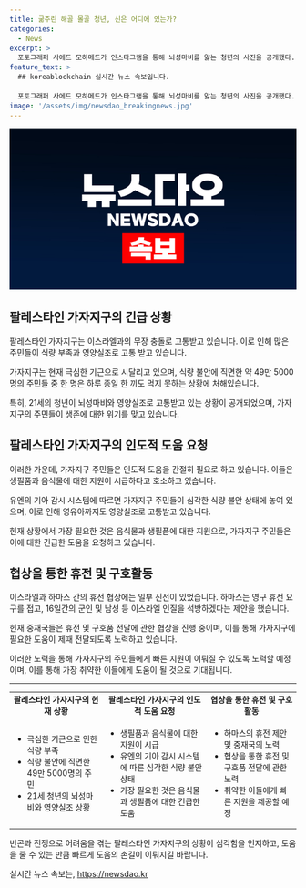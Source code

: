 ```yaml
---
title: 굶주린 해골 몰골 청년, 신은 어디에 있는가?
categories:
  - News
excerpt: >
  포토그래퍼 사에드 모하메드가 인스타그램을 통해 뇌성마비를 앓는 청년의 사진을 공개했다. 가자지구에서 기근으로 청년들이 영양실조로 고통받고 있다. 유엔 보고서에 따르면, 약 49만 5000명이 식량 불안에 직면하고 있지만 IPC는 기근을 선포하지는 않았다. 하마스와 이스라엘 사이의 휴전 협상에는 일부 진전이 있어 16일간의 군인 및 남성 인질 석방이 제안되고, 중재국은 휴전과 구호품 전달을 보장하고 있다. 미국과 이스라엘은 휴전을 위한 중요 돌파구를 찾을 것이라는 긍정적 전망이 나오고 있다.
feature_text: >
  ## koreablockchain 실시간 뉴스 속보입니다.

  포토그래퍼 사에드 모하메드가 인스타그램을 통해 뇌성마비를 앓는 청년의 사진을 공개했다. 가자지구에서 기근으로 청년들이 영양실조로 고통받고 있다. 유엔 보고서에 따르면, 약 49만 5000명이 식량 불안에 직면하고 있지만 IPC는 기근을 선포하지는 않았다. 하마스와 이스라엘 사이의 휴전 협상에는 일부 진전이 있어 16일간의 군인 및 남성 인질 석방이 제안되고, 중재국은 휴전과 구호품 전달을 보장하고 있다. 미국과 이스라엘은 휴전을 위한 중요 돌파구를 찾을 것이라는 긍정적 전망이 나오고 있다.
image: '/assets/img/newsdao_breakingnews.jpg'
---
```


<p><img src="/assets/img/newsdao_breakingnews.jpg" alt="koreablockchain 속보" /></p>

<h2 data-ke-size="size26">팔레스타인 가자지구의 긴급 상황</h2>

<p data-ke-size="size16">팔레스타인 가자지구는 이스라엘과의 무장 충돌로 고통받고 있습니다. 이로 인해 많은 주민들이 식량 부족과 영양실조로 고통 받고 있습니다.</p>

<p data-ke-size="size16">가자지구는 현재 극심한 기근으로 시달리고 있으며, 식량 불안에 직면한 약 49만 5000명의 주민들 중 한 명은 하루 종일 한 끼도 먹지 못하는 상황에 처해있습니다.</p>

<p data-ke-size="size16">특히, 21세의 청년이 뇌성마비와 영양실조로 고통받고 있는 상황이 공개되었으며, 가자지구의 주민들이 생존에 대한 위기를 맞고 있습니다.</p>

<h2 data-ke-size="size26">팔레스타인 가자지구의 인도적 도움 요청</h2>

<p data-ke-size="size16">이러한 가운데, 가자지구 주민들은 인도적 도움을 간절히 필요로 하고 있습니다. 이들은 생필품과 음식물에 대한 지원이 시급하다고 호소하고 있습니다.</p>

<p data-ke-size="size16">유엔의 기아 감시 시스템에 따르면 가자지구 주민들이 심각한 식량 불안 상태에 놓여 있으며, 이로 인해 영유아까지도 영양실조로 고통받고 있습니다.</p>

<p data-ke-size="size16">현재 상황에서 가장 필요한 것은 음식물과 생필품에 대한 지원으로, 가자지구 주민들은 이에 대한 긴급한 도움을 요청하고 있습니다.</p>

<h2 data-ke-size="size26">협상을 통한 휴전 및 구호활동</h2>

<p data-ke-size="size16">이스라엘과 하마스 간의 휴전 협상에는 일부 진전이 있었습니다. 하마스는 영구 휴전 요구를 접고, 16일간의 군인 및 남성 등 이스라엘 인질을 석방하겠다는 제안을 했습니다.</p>

<p data-ke-size="size16">현재 중재국들은 휴전 및 구호품 전달에 관한 협상을 진행 중이며, 이를 통해 가자지구에 필요한 도움이 제때 전달되도록 노력하고 있습니다.</p>

<p data-ke-size="size16">이러한 노력을 통해 가자지구의 주민들에게 빠른 지원이 이뤄질 수 있도록 노력할 예정이며, 이를 통해 가장 취약한 이들에게 도움이 될 것으로 기대됩니다.</p>

<hr>

<table>
    <tbody>
        <tr>
            <td style="text-align: center; height: 17px;"><b>팔레스타인 가자지구의 현재 상황</b></td>
            <td style="text-align: center; height: 17px;"><b>팔레스타인 가자지구의 인도적 도움 요청</b></td>
            <td style="text-align: center; height: 17px;"><b>협상을 통한 휴전 및 구호활동</b></td>
        </tr>
        <tr>
            <td>
                <ul>
                    <li>극심한 기근으로 인한 식량 부족</li>
                    <li>식량 불안에 직면한 49만 5000명의 주민</li>
                    <li>21세 청년의 뇌성마비와 영양실조 상황</li>
                </ul>
            </td>
            <td>
                <ul>
                    <li>생필품과 음식물에 대한 지원이 시급</li>
                    <li>유엔의 기아 감시 시스템에 따른 심각한 식량 불안 상태</li>
                    <li>가장 필요한 것은 음식물과 생필품에 대한 긴급한 도움</li>
                </ul>
            </td>
            <td>
                <ul>
                    <li>하마스의 휴전 제안 및 중재국의 노력</li>
                    <li>협상을 통한 휴전 및 구호품 전달에 관한 노력</li>
                    <li>취약한 이들에게 빠른 지원을 제공할 예정</li>
                </ul>
            </td>
        </tr>
    </tbody>
</table>

<p data-ke-size="size16">빈곤과 전쟁으로 어려움을 겪는 팔레스타인 가자지구의 상황이 심각함을 인지하고, 도움을 줄 수 있는 만큼 빠르게 도움의 손길이 이뤄지길 바랍니다.</p>
실시간 뉴스 속보는, <a href="https://newsdao.kr" rel="dofollow">https://newsdao.kr</a>



